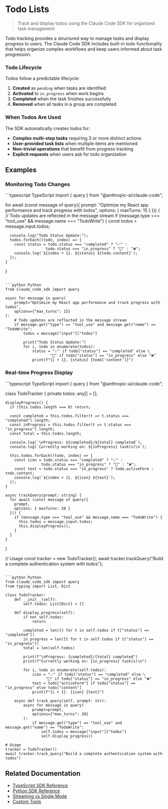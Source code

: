 # Todo Lists

> Track and display todos using the Claude Code SDK for organized task management

Todo tracking provides a structured way to manage tasks and display progress to users. The Claude Code SDK includes built-in todo functionality that helps organize complex workflows and keep users informed about task progression.

### Todo Lifecycle

Todos follow a predictable lifecycle:

1. **Created** as `pending` when tasks are identified
2. **Activated** to `in_progress` when work begins
3. **Completed** when the task finishes successfully
4. **Removed** when all tasks in a group are completed

### When Todos Are Used

The SDK automatically creates todos for:

- **Complex multi-step tasks** requiring 3 or more distinct actions
- **User-provided task lists** when multiple items are mentioned
- **Non-trivial operations** that benefit from progress tracking
- **Explicit requests** when users ask for todo organization

## Examples

### Monitoring Todo Changes

<CodeGroup>
  ```typescript TypeScript
  import { query } from "@anthropic-ai/claude-code";

for await (const message of query({
prompt: "Optimize my React app performance and track progress with todos",
options: { maxTurns: 15 }
})) {
// Todo updates are reflected in the message stream
if (message.type === "tool_use" && message.name === "TodoWrite") {
const todos = message.input.todos;

      console.log("Todo Status Update:");
      todos.forEach((todo, index) => {
        const status = todo.status === "completed" ? "✅" :
                      todo.status === "in_progress" ? "🔧" : "❌";
        console.log(`${index + 1}. ${status} ${todo.content}`);
      });
    }

}

````

```python Python
from claude_code_sdk import query

async for message in query(
    prompt="Optimize my React app performance and track progress with todos",
    options={"max_turns": 15}
):
    # Todo updates are reflected in the message stream
    if message.get("type") == "tool_use" and message.get("name") == "TodoWrite":
        todos = message["input"]["todos"]

        print("Todo Status Update:")
        for i, todo in enumerate(todos):
            status = "✅" if todo["status"] == "completed" else \
                    "🔧" if todo["status"] == "in_progress" else "❌"
            print(f"{i + 1}. {status} {todo['content']}")
````

</CodeGroup>

### Real-time Progress Display

<CodeGroup>
  ```typescript TypeScript
  import { query } from "@anthropic-ai/claude-code";

class TodoTracker {
private todos: any[] = [];

    displayProgress() {
      if (this.todos.length === 0) return;

      const completed = this.todos.filter(t => t.status === "completed").length;
      const inProgress = this.todos.filter(t => t.status === "in_progress").length;
      const total = this.todos.length;

      console.log(`\nProgress: ${completed}/${total} completed`);
      console.log(`Currently working on: ${inProgress} task(s)\n`);

      this.todos.forEach((todo, index) => {
        const icon = todo.status === "completed" ? "✅" :
                    todo.status === "in_progress" ? "🔧" : "❌";
        const text = todo.status === "in_progress" ? todo.activeForm : todo.content;
        console.log(`${index + 1}. ${icon} ${text}`);
      });
    }

    async trackQuery(prompt: string) {
      for await (const message of query({
        prompt,
        options: { maxTurns: 20 }
      })) {
        if (message.type === "tool_use" && message.name === "TodoWrite") {
          this.todos = message.input.todos;
          this.displayProgress();
        }
      }
    }

}

// Usage
const tracker = new TodoTracker();
await tracker.trackQuery("Build a complete authentication system with todos");

````

```python Python
from claude_code_sdk import query
from typing import List, Dict

class TodoTracker:
    def __init__(self):
        self.todos: List[Dict] = []

    def display_progress(self):
        if not self.todos:
            return

        completed = len([t for t in self.todos if t["status"] == "completed"])
        in_progress = len([t for t in self.todos if t["status"] == "in_progress"])
        total = len(self.todos)

        print(f"\nProgress: {completed}/{total} completed")
        print(f"Currently working on: {in_progress} task(s)\n")

        for i, todo in enumerate(self.todos):
            icon = "✅" if todo["status"] == "completed" else \
                  "🔧" if todo["status"] == "in_progress" else "❌"
            text = todo["activeForm"] if todo["status"] == "in_progress" else todo["content"]
            print(f"{i + 1}. {icon} {text}")

    async def track_query(self, prompt: str):
        async for message in query(
            prompt=prompt,
            options={"max_turns": 20}
        ):
            if message.get("type") == "tool_use" and message.get("name") == "TodoWrite":
                self.todos = message["input"]["todos"]
                self.display_progress()

# Usage
tracker = TodoTracker()
await tracker.track_query("Build a complete authentication system with todos")
````

</CodeGroup>

## Related Documentation

- [TypeScript SDK Reference](/en/docs/claude-code/sdk/sdk-typescript)
- [Python SDK Reference](/en/docs/claude-code/sdk/sdk-python)
- [Streaming vs Single Mode](/en/docs/claude-code/sdk/streaming-vs-single-mode)
- [Custom Tools](/en/docs/claude-code/sdk/custom-tools)
